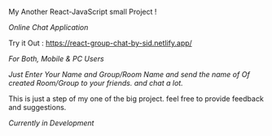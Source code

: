 My Another React-JavaScript small Project !
 
*Online Chat Application*

Try it Out : https://react-group-chat-by-sid.netlify.app/

_For Both, Mobile & PC Users_

*_Just Enter Your Name and Group/Room Name and send the name of Of created Room/Group to your friends. and chat a lot._*

This is just a step of my one of the big project. feel free to provide feedback and suggestions.

_Currently in Development_
